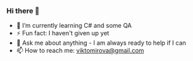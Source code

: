 ### Hi there 👋

- 🌱 I’m currently learning C# and some QA
- ⚡ Fun fact: I haven't given up yet
- 💬 Ask me about anything - I am always ready to help if I can
- 📫 How to reach me: viktomirova@gmail.com

